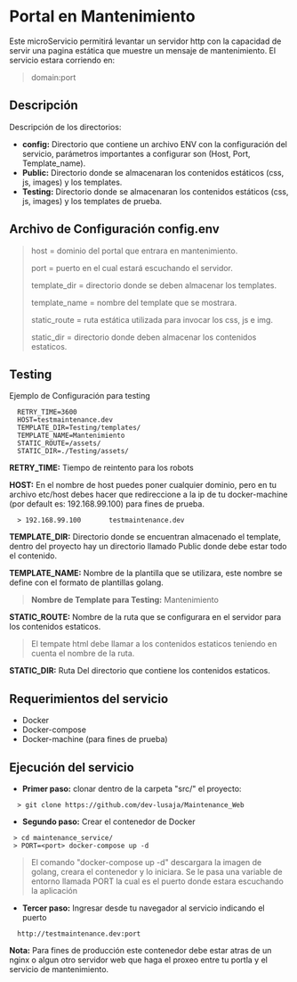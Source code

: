 # Portal en Mantenimiento
Este microServicio permitirá levantar un servidor http con la capacidad de servir una pagina
estática que muestre un mensaje de mantenimiento.
El servicio estara corriendo en: 

> domain:port

Descripción
-----------
Descripción de los directorios:
  * **config:** Directorio que contiene un archivo ENV con la configuración del servicio,
             parámetros importantes a configurar son (Host, Port, Template_name).
  * **Public:** Directorio donde se almacenaran los contenidos estáticos (css, js, images) y los templates.
  * **Testing:** Directorio donde se almacenaran los contenidos estáticos (css, js, images) y los templates de prueba.
 
Archivo de Configuración config.env
-----------------------------------

>host = dominio del portal que entrara en mantenimiento.
>
>port = puerto en el cual estará escuchando el servidor.
>
>template_dir = directorio donde se deben almacenar los templates.
>
>template_name = nombre del template que se mostrara.
>
>static_route = ruta estática utilizada para invocar los css, js e img.
>
>static_dir = directorio donde deben almacenar los contenidos estaticos.

Testing
-------

Ejemplo de Configuración para testing

~~~ENV
  RETRY_TIME=3600
  HOST=testmaintenance.dev
  TEMPLATE_DIR=Testing/templates/
  TEMPLATE_NAME=Mantenimiento
  STATIC_ROUTE=/assets/
  STATIC_DIR=./Testing/assets/
~~~

**RETRY_TIME:**
Tiempo de reintento para los robots

**HOST:**
En el nombre de host puedes poner cualquier dominio,
pero en tu archivo etc/host debes hacer que redireccione a la ip de tu docker-machine (por default es: 192.168.99.100) para fines de prueba.
~~~
  > 192.168.99.100       testmaintenance.dev
~~~

**TEMPLATE_DIR:**
Directorio donde se encuentran almacenado el template, dentro del proyecto hay un directorio llamado Public donde debe estar todo el contenido.

**TEMPLATE_NAME:**
Nombre de la plantilla que se utilizara, este nombre se define con el formato de plantillas golang.
> **Nombre de Template para Testing:** Mantenimiento
 
**STATIC_ROUTE:**
Nombre de la ruta que se configurara en el servidor para los contenidos estaticos.
> El tempate html debe llamar a los contenidos estaticos teniendo en cuenta el nombre de la ruta.

**STATIC_DIR:**
Ruta Del directorio que contiene los contenidos estaticos.

Requerimientos del servicio
---------------------------

  * Docker
  * Docker-compose
  * Docker-machine (para fines de prueba)

Ejecución del servicio
----------------------

  * **Primer paso:** clonar dentro de la carpeta "src/" el proyecto:
~~~
  > git clone https://github.com/dev-lusaja/Maintenance_Web
~~~~

  * **Segundo paso:** 
    Crear el contenedor de Docker
 ~~~
  > cd maintenance_service/
  > PORT=<port> docker-compose up -d
 ~~~ 
  > El comando "docker-compose up -d" descargara la imagen de golang, creara el contenedor y lo iniciara.
 > Se le pasa una variable de entorno llamada PORT la cual es el puerto donde estara escuchando la aplicación
 
  * **Tercer paso:** Ingresar desde tu navegador al servicio indicando el puerto 
~~~
  http://testmaintenance.dev:port
~~~~
  
  **Nota:** Para fines de producción este contenedor debe estar atras de un nginx o algun otro servidor web que haga el proxeo entre tu portla y el servicio de mantenimiento.